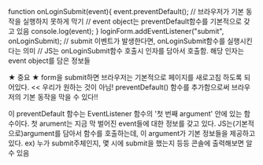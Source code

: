 function onLoginSubmit(event){
event.preventDefault(); // 브라우저가 기본 동작을 실행하지 못하게 막기 // event object는 preventDefault함수를 기본적으로 갖고 있음
console.log(event);
}
loginForm.addEventListener("submit", onLoginSubmit); // submit 이벤트가 발생한다면, onLoginSubmit함수를 실행시킨다는 의미 // JS는 onLoginSubmit함수 호출시 인자를 담아서 호출함. 해당 인자는 event object를 담은 정보들

★ 중요 ★
form을 submit하면 브라우저는 기본적으로 페이지를 새로고침 하도록 되어있다. << 우리가 원하는 것이 아님!
preventDefault() 함수를 추가함으로써 브라우저의 기본 동작을 막을 수 있다!!

이 preventDefault 함수는 EventListener 함수의 '첫 번째 argument' 안에 있는 함수이다. 첫 arument는 지금 막 벌어진 event들에 대한 정보를 갖고 있다.
JS는(기본적으로)argument를 담아서 함수를 호출하는데, 이 argument가 기본 정보들을 제공하고 있다. ex) 누가 submit주체인지, 몇 시에 submit을 했는지 등등 콘솔에 출력해보면 알 수 있음